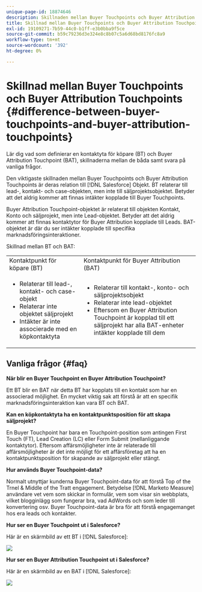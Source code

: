 ```yaml
---
unique-page-id: 18874646
description: Skillnaden mellan Buyer Touchpoints och Buyer Attribution Touchpoints - [!DNL Marketo Measure] - Produktdokumentation
title: Skillnad mellan Buyer Touchpoints och Buyer Attribution Touchpoints
exl-id: 19109271-7b59-44c0-b1ff-e3b0bba9f5ce
source-git-commit: b59c79236d3e324e8c8b07c5a6d68bd8176fc8a9
workflow-type: tm+mt
source-wordcount: '392'
ht-degree: 0%

---
```


# Skillnad mellan Buyer Touchpoints och Buyer Attribution Touchpoints {#difference-between-buyer-touchpoints-and-buyer-attribution-touchpoints}

Lär dig vad som definierar en kontaktyta för köpare (BT) och Buyer Attribution Touchpoint (BAT), skillnaderna mellan de båda samt svara på vanliga frågor.

Den viktigaste skillnaden mellan Buyer Touchpoints och Buyer Attribution Touchpoints är deras relation till [!DNL Salesforce] Objekt. BT relaterar till lead-, kontakt- och case-objekten, men inte till säljprojektsobjektet. Betyder att det aldrig kommer att finnas intäkter kopplade till Buyer Touchpoints.

Buyer Attribution Touchpoint-objektet är relaterat till objekten Kontakt, Konto och säljprojekt, men inte Lead-objektet. Betyder att det aldrig kommer att finnas kontaktytor för Buyer Attribution kopplade till Leads. BAT-objektet är där du ser intäkter kopplade till specifika marknadsföringsinteraktioner.

Skillnad mellan BT och BAT:

<table> 
 <colgroup> 
  <col> 
  <col> 
 </colgroup> 
 <tbody> 
  <tr> 
   <td>Kontaktpunkt för köpare (BT)</td> 
   <td>Kontaktpunkt för Buyer Attribution (BAT)</td> 
  </tr> 
  <tr> 
   <td> 
    <ul> 
     <li>Relaterar till lead-, kontakt- och case-objekt</li> 
     <li>Relaterar inte objektet säljprojekt</li> 
     <li>Intäkter är inte associerade med en köpkontaktyta</li> 
    </ul></td> 
   <td> 
    <ul> 
     <li>Relaterar till kontakt-, konto- och säljprojektsobjekt</li> 
     <li>Relaterar inte lead-objektet</li> 
     <li>Eftersom en Buyer Attribution Touchpoint är kopplad till ett säljprojekt har alla BAT-enheter intäkter kopplade till dem</li> 
    </ul></td> 
  </tr> 
 </tbody> 
</table>

## Vanliga frågor {#faq}

**När blir en Buyer Touchpoint en Buyer Attribution Touchpoint?**

Ett BT blir en BAT när detta BT har kopplats till en kontakt som har en associerad möjlighet. En mycket viktig sak att förstå är att en specifik marknadsföringsinteraktion kan vara BT och BAT.

**Kan en köpkontaktyta ha en kontaktpunktsposition för att skapa säljprojekt?**

En Buyer Touchpoint har bara en Touchpoint-position som antingen First Touch (FT), Lead Creation (LC) eller Form Submit (mellanliggande kontaktytor). Eftersom affärsmöjligheter inte är relaterade till affärsmöjligheter är det inte möjligt för ett affärsföretag att ha en kontaktpunktsposition för skapande av säljprojekt eller stängt.

**Hur används Buyer Touchpoint-data?**

Normalt utnyttjar kunderna Buyer Touchpoint-data för att förstå Top of the Trnel &amp; Middle of the Tratt engagement. Betydelse [!DNL Marketo Measure] användare vet vem som skickar in formulär, vem som visar sin webbplats, vilket blogginlägg som fungerar bra, vad AdWords och som leder till konvertering osv. Buyer Touchpoint-data är bra för att förstå engagemanget hos era leads och kontakter.

**Hur ser en Buyer Touchpoint ut i Salesforce?**

Här är en skärmbild av ett BT i [!DNL Salesforce]:

![](assets/1.png)

**Hur ser en Buyer Attribution Touchpoint ut i Salesforce?**

Här är en skärmbild av en BAT i [!DNL Salesforce]:

![](assets/2.png)
